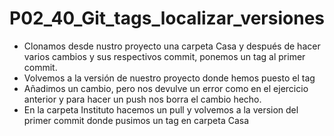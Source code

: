 # P02_40_Git_tags_localizar_versiones
- Clonamos desde nustro proyecto una carpeta Casa y después de hacer varios cambios y sus respectivos commit, ponemos un tag al primer commit.
- Volvemos a la versión de nuestro proyecto donde hemos puesto el tag
- Añadimos un cambio, pero nos devulve un error como en el ejercicio anterior y para hacer un push nos borra el cambio hecho.
- En la carpeta Instituto hacemos un pull y volvemos a la version del primer commit donde pusimos un tag en carpeta Casa
